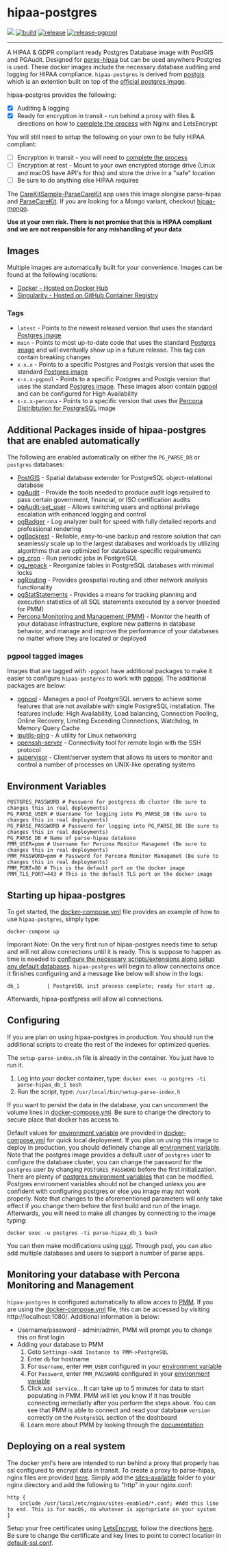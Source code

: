 # hipaa-postgres

[![](https://dockeri.co/image/netreconlab/hipaa-postgres)](https://hub.docker.com/r/netreconlab/hipaa-postgres)
[![build](https://github.com/netreconlab/hipaa-postgres/actions/workflows/build.yml/badge.svg)](https://github.com/netreconlab/hipaa-postgres/actions/workflows/build.yml)
[![release](https://github.com/netreconlab/hipaa-postgres/actions/workflows/release.yml/badge.svg)](https://github.com/netreconlab/hipaa-postgres/actions/workflows/release.yml)
[![release-pgpool](https://github.com/netreconlab/hipaa-postgres/actions/workflows/release-pgpool.yml/badge.svg)](https://github.com/netreconlab/hipaa-postgres/actions/workflows/release-pgpool.yml)

---

A HIPAA & GDPR compliant ready Postgres Database image with PostGIS and PGAudit. Designed for [parse-hipaa](https://github.com/netreconlab/parse-hipaa) but can be used anywhere Postgres is used. These docker images include the necessary database auditing and logging for HIPAA compliance. `hipaa-postgres` is derived from [postgis](https://hub.docker.com/r/postgis/postgis) which is an extention built on top of the [official postgres image](https://hub.docker.com/_/postgres).

hipaa-postgres provides the following:
- [x] Auditing & logging
- [x] Ready for encryption in transit - run behind a proxy with files & directions on how to [complete the process](https://github.com/netreconlab/parse-hipaa#deploying-on-a-real-system) with Nginx and LetsEncrypt 

You will still need to setup the following on your own to be fully HIPAA compliant:

- [ ] Encryption in transit - you will need to [complete the process](https://github.com/netreconlab/parse-hipaa#deploying-on-a-real-system)
- [ ] Encryption at rest - Mount to your own encrypted storage drive (Linux and macOS have API's for this) and store the drive in a "safe" location
- [ ] Be sure to do anything else HIPAA requires

The [CareKitSample-ParseCareKit](https://github.com/netreconlab/CareKitSample-ParseCareKit) app uses this image alongise parse-hipaa and [ParseCareKit](https://github.com/netreconlab/ParseCareKit). If you are looking for a Mongo variant, checkout [hipaa-mongo](https://github.com/netreconlab/hipaa-mongo).

**Use at your own risk. There is not promise that this is HIPAA compliant and we are not responsible for any mishandling of your data**

## Images
Multiple images are automatically built for your convenience. Images can be found at the following locations:
- [Docker - Hosted on Docker Hub](https://hub.docker.com/r/netreconlab/hipaa-postgres)
- [Singularity - Hosted on GitHub Container Registry](https://github.com/netreconlab/hipaa-postgres/pkgs/container/hipaa-postgres)

### Tags
- `latest` - Points to the newest released version that uses the standard [Postgres image](https://hub.docker.com/_/postgres)
- `main` - Points to most up-to-date code that uses the standard [Postgres image](https://hub.docker.com/_/postgres) and will eventually show up in a future release. This tag can contain breaking changes
- `x-x.x` - Points to a specific Postgres and Postgis version that uses the standard [Postgres image](https://hub.docker.com/_/postgres)
- `x-x.x-pgpool` - Points to a specific Postgres and Postgis version that uses the standard [Postgres image](https://hub.docker.com/_/postgres). These images alson contain [pgpool](https://www.pgpool.net) and can be configured for High Availability
- `x-x.x-percona` - Points to a specific version that uses the [Percona Distribtution for PostgreSQL](https://www.percona.com/software/postgresql-distribution) image

## Additional Packages inside of hipaa-postgres that are enabled automatically
The following are enabled automatically on either the `PG_PARSE_DB` or `postgres` databases:
- [PostGIS](https://postgis.net) - Spatial database extender for PostgreSQL object-relational database
- [pgAudit](https://www.pgaudit.org) - Provide the tools needed to produce audit logs required to pass certain government, financial, or ISO certification audits
- [pgAudit-set_user](https://github.com/pgaudit/set_user) - Allows switching users and optional privilege escalation with enhanced logging and control
- [pgBadger](https://pgbadger.darold.net) - Log analyzer built for speed with fully detailed reports and professional rendering
- [pgBackrest](https://pgbackrest.org) - Reliable, easy-to-use backup and restore solution that can seamlessly scale up to the largest databases and workloads by utilizing algorithms that are optimized for database-specific requirements
- [pg_cron](https://github.com/citusdata/pg_cron) - Run periodic jobs in PostgreSQL
- [pg_repack](https://reorg.github.io/pg_repack/) - Reorganize tables in PostgreSQL databases with minimal locks
- [pgRouting](https://github.com/pgRouting/pgrouting) - Provides geospatial routing and other network analysis functionality
- [pgStatStatements](https://www.postgresql.org/docs/current/pgstatstatements.html) - Provides a means for tracking planning and execution statistics of all SQL statements executed by a server (needed for PMM)
- [Percona Monitoring and Management (PMM)](https://www.percona.com/software/database-tools/percona-monitoring-and-management) - Monitor the health of your database infrastructure, explore new patterns in database behavior, and manage and improve the performance of your databases no matter where they are located or deployed

### pgpool tagged images
Images that are tagged with `-pgpool` have additional packages to make it easier to configure `hipaa-postgres` to work with [pgpool](https://www.pgpool.net). The additional packages are below:
- [pgpool](https://www.pgpool.net) - Manages a pool of PostgreSQL servers to achieve some features that are not available with single PostgreSQL installation. The features include: High Availability, Load balancing, Connection Pooling, Online Recovery, Limiting Exceeding Connections, Watchdog, In Memory Query Cache
- [iputils-ping](https://github.com/iputils/iputils) - A utility for Linux networking
- [openssh-server](https://github.com/iputils/iputils) - Connectivity tool for remote login with the SSH protocol
- [supervisor](http://supervisord.org/#) - Client/server system that allows its users to monitor and control a number of processes on UNIX-like operating systems

## Environment Variables

```
POSTGRES_PASSWORD # Password for postgress db cluster (Be sure to changes this in real deployments)
PG_PARSE_USER # Username for logging into PG_PARSE_DB (Be sure to changes this in real deployments)
PG_PARSE_PASSWORD # Password for logging into PG_PARSE_DB (Be sure to changes this in real deployments)
PG_PARSE_DB # Name of parse-hipaa database
PMM_USER=pmm # Username for Percona Monitor Managemet (Be sure to changes this in real deployments)
PMM_PASSWORD=pmm # Password for Percona Monitor Managemet (Be sure to changes this in real deployments)
PMM_PORT=80 # This is the default port on the docker image
PMM_TLS_PORT=443 # This is the default TLS port on the docker image
```

## Starting up hipaa-postgres

To get started, the [docker-compose.yml](https://github.com/netreconlab/hipaa-postgres/blob/main/docker-compose.yml) file provides an example of how to use `hipaa-postgres`, simply type:

```docker-compose up```

Imporant Note: On the very first run of hipaa-postgres needs time to setup and will not allow connections until it is ready. This is suppose to happen as time is needed to [configure the necessary scripts/extensions along setup any default databases](https://github.com/netreconlab/hipaa-postgres/tree/main/scripts). `hipaa-postgres` will begin to allow connectoins once it finishes configuring and a message like below will show in the logs:

```db_1         | PostgreSQL init process complete; ready for start up.```

Afterwards, hipaa-postfgress will allow all connections. 

## Configuring
If you are plan on using hipaa-postgres in production. You should run the additional scripts to create the rest of the indexes for optimized queries.

The `setup-parse-index.sh` file is already in the container. You just have to run it.

1. Log into your docker container, type: ```docker exec -u postgres -ti parse-hipaa_db_1 bash```
2. Run the script, type: ```/usr/local/bin/setup-parse-index.h```

If you want to persist the data in the database, you can uncomment the volume lines in [docker-compose.yml](https://github.com/netreconlab/hipaa-postgres/blob/a2d8c2dce8f8288ad8d7b5dbf1c0dc676a466f32/docker-compose.yml#L16-L19). Be sure to change the directory to secure place that docker has access to.

Default values for [environment variable](#environment-variables) are provided in [docker-compose.yml](https://github.com/netreconlab/hipaa-postgres/blob/main/docker-compose.yml) for quick local deployment. If you plan on using this image to deploy in production, you should definitely change all [environment variable](#environment-variables). Note that the postgres image provides a default user of `postgres` user to configure the database cluster, you can change the password for the `postgres` user by changing `POSTGRES_PASSWORD` before the first initialization. There are plenty of [postgres environment variables](https://hub.docker.com/_/postgres) that can be modified. Postgres environment variables should not be changed unless you are confident with configuring postgres or else you image may not work properly. Note that changes to the aforementioned parameters will only take effect if you change them before the first build and run of the image. Afterwards, you will need to make all changes by connecting to the image typing:

```docker exec -u postgres -ti parse-hipaa_db_1 bash```

You can then make modifications using [psql](http://postgresguide.com/utilities/psql.html). Through psql, you can also add multiple databases and users to support a number of parse apps.

## Monitoring your database with Percona Monitoring and Management
`hipaa-postgres` is configured automatically to allow acces to [PMM](https://www.percona.com/software/database-tools/percona-monitoring-and-management). If you are using the [docker-compose.yml](https://github.com/netreconlab/hipaa-postgres/blob/main/docker-compose.yml) file, this can be accessed by visiting http://localhost:1080/. Additional information is below:

- Username/password - admin/admin, PMM will prompt you to change this on first login
- Adding your database to PMM
    1. Goto `Settings->Add Instance to PMM->PostgreSQL`
    1. Enter `db` for hostname
    1. For `Username`, enter `PMM_USER` configured in your [environment variable](#environment-variables)
    1. For `Password`, enter `PMM_PASSWORD` configured in your [environment variable](#environment-variables)
    1. Click `Add service`... It can take up to 5 minutes for data to start populating in PMM. PMM will let you know if it has trouble connecting immediatly after you perform the steps above. You can see that PMM is able to connect and read your database `version` correctly on the `PostgreSQL` section of the dashboard
    1. Learn more about PMM by looking through the [documentation](https://docs.percona.com/percona-monitoring-and-management/index.html)

## Deploying on a real system
The docker yml's here are intended to run behind a proxy that properly has ssl configured to encrypt data in transit. To create a proxy to parse-hipaa, nginx files are provided [here](https://github.com/netreconlab/parse-hipaa/tree/master/nginx/sites-enabled). Simply add the [sites-available](https://github.com/netreconlab/parse-hipaa/tree/master/nginx/sites-enabled) folder to your nginx directory and add the following to "http" in your nginx.conf:

```
http {
    include /usr/local/etc/nginx/sites-enabled/*.conf; #Add this line to end. This is for macOS, do whatever is appropriate on your system
}
```

Setup your free certificates using [LetsEncrypt](https://letsencrypt.org), follow the directions [here](https://www.nginx.com/blog/using-free-ssltls-certificates-from-lets-encrypt-with-nginx/). Be sure to change the certificate and key lines to point to correct location in [default-ssl.conf](https://github.com/netreconlab/parse-hipaa/blob/master/nginx/sites-enabled/default-ssl.conf).
